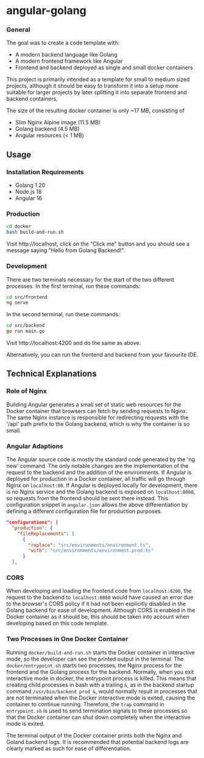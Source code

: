 # angular-golang

### General
The goal was to create a code template with:

* A modern backend language like Golang
* A modern frontend framework like Angular
* Frontend and backend deployed as single and small docker containers

This project is primarily intended as a template for small to medium sized projects, although it should be easy to transform it into a setup more suitable for larger projects by later splitting it into separate frontend and backend containers.

The size of the resulting docker container is only ~17 MB, consisting of 

* Slim Nginx Alpine image (11.5 MB)
* Golang backend (4.5 MB)
* Angular resources (< 1 MB)



## Usage

### Installation Requirements

* Golang 1.20
* Node.js 18
* Angular 16



### Production

```bash
cd docker 
bash build-and-run.sh
```

Visit http://localhost, click on the "Click me" button and you should see a message saying "Hello from Golang Backend!".



### Development

There are two terminals necessary for the start of the two different processes. In the first terminal, run these commands:

```bash
cd src/frontend
ng serve
```

In the second terminal, run these commands:

```bash
cd src/backend
go run main.go
```

Visit http://localhost:4200 and do the same as above.

Alternatively, you can run the frontend and backend from your favourite IDE.



## Technical Explanations

### Role of Nginx

Building Angular generates a small set of static web resources for the Docker container that browsers can fetch by sending requests to Nginx. The same Nginx instance is responsible for redirecting requests with the '/api' path prefix to the Golang backend, which is why the container is so small.



### Angular Adaptions

The Angular source code is mostly the standard code generated by the 'ng new' command. The only notable changes are the implementation of the request to the backend and the addition of the environments. If Angular is deployed for production in a Docker container, all traffic will go through Nginx on `localhost:80`. If Angular is deployed locally for development, there is no Nginx service and the Golang backend is exposed on `localhost:8080`, so requests from the frontend should be sent there instead. This configuration snippet in `angular.json` allows the above differentiation by defining a different configuration file for production purposes.

```json
"configurations": {
  "production": {
    "fileReplacements": [
      {
        "replace": "src/environments/environment.ts",
        "with": "src/environments/environment.prod.ts"
      }
  ],
```



### CORS

When developing and loading the frontend code from `localhost:4200`, the request to the backend to `localhost:8080` would have caused an error due to the browser's CORS policy if it had not been explicitly disabled in the Golang backend for ease of development. Although CORS is enabled in the Docker container as it should be, this should be taken into account when developing based on this code template.



### Two Processes in One Docker Container

Running `docker/build-and-run.sh` starts the Docker container in interactive mode, so the developer can see the printed output in the terminal. The `docker/entrypoint.sh` starts two processes, the Nginx process for the frontend and the Golang process for the backend. Normally, when you exit interactive mode in docker, the entrypoint process is killed. This means that creating child processes in bash with a trailing `&`, as in the backend startup command `/usr/bin/backend prod &`, would normally result in processes that are not terminated when the Docker interactive mode is exited, causing the container to continue running. Therefore, the `trap` command in `entrypoint.sh` is used to send termination signals to these processes so that the Docker container can shut down completely when the interactive mode is exited.

The terminal output of the Docker container prints both the Nginx and Goland backend logs. It is recommended that potential backend logs are clearly marked as such for ease of differentiation.